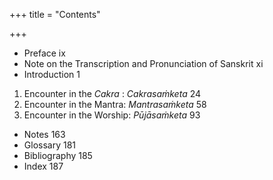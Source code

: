 +++
title = "Contents"

+++

- Preface ix 
- Note on the Transcription and Pronunciation of Sanskrit xi 
- Introduction 1 

1. Encounter in the *Cakra* : *Cakrasaṁketa* 24 
2. Encounter in the Mantra: *Mantrasaṁketa* 58
3. Encounter in the Worship: *Pūjāsaṁketa* 93 

- Notes 163 
- Glossary 181 
- Bibliography  185 
- Index  187 
